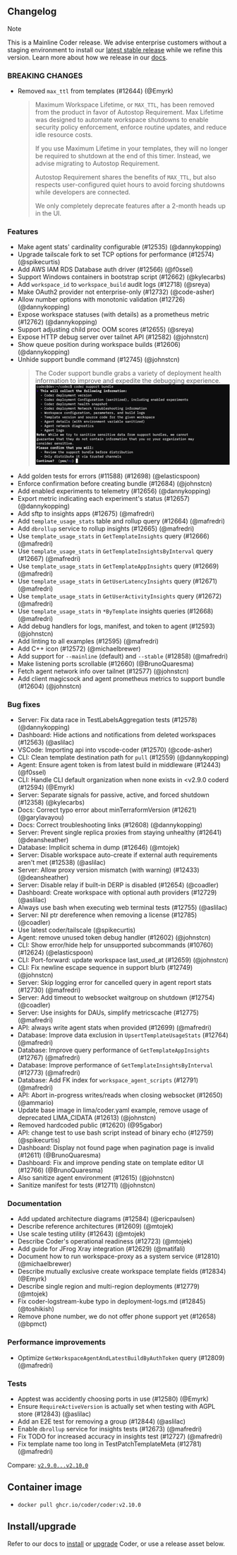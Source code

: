 ## Changelog

> [!NOTE]
> This is a Mainline Coder release. We advise enterprise customers without a staging environment to install our [latest stable release](https://github.com/coder/coder/releases/latest) while we refine this version. Learn more about how we release in our [docs](../install/releases.md).

### BREAKING CHANGES

- Removed `max_ttl` from templates (#12644) (@Emyrk)
  > Maximum Workspace Lifetime, or `MAX_TTL`, has been removed from the product in favor of Autostop Requirement. Max Lifetime was designed to automate workspace shutdowns to enable security policy enforcement, enforce routine updates, and reduce idle resource costs.
  >
  > If you use Maximum Lifetime in your templates, they will no longer be required to shutdown at the end of this timer. Instead, we advise migrating to Autostop Requirement.
  >
  > Autostop Requirement shares the benefits of `MAX_TTL`, but also respects user-configured quiet hours to avoid forcing shutdowns while developers are connected.
  >
  > We only completely deprecate features after a 2-month heads up in the UI.

### Features

- Make agent stats' cardinality configurable (#12535) (@dannykopping)
- Upgrade tailscale fork to set TCP options for performance (#12574) (@spikecurtis)
- Add AWS IAM RDS Database auth driver (#12566) (@f0ssel)
- Support Windows containers in bootstrap script (#12662) (@kylecarbs)
- Add `workspace_id` to `workspace_build` audit logs (#12718) (@sreya)
- Make OAuth2 provider not enterprise-only (#12732) (@code-asher)
- Allow number options with monotonic validation (#12726) (@dannykopping)
- Expose workspace statuses (with details) as a prometheus metric (#12762) (@dannykopping)
- Support adjusting child proc OOM scores (#12655) (@sreya)
- Expose HTTP debug server over tailnet API (#12582) (@johnstcn)
- Show queue position during workspace builds (#12606) (@dannykopping)
- Unhide support bundle command (#12745) (@johnstcn)
  > The Coder support bundle grabs a variety of deployment health information to improve and expedite the debugging experience.
  ![Coder Support Bundle](https://raw.githubusercontent.com/coder/coder/main/docs/changelogs/images/support-bundle.png)
- Add golden tests for errors (#11588) (#12698) (@elasticspoon)
- Enforce confirmation before creating bundle (#12684) (@johnstcn)
- Add enabled experiments to telemetry (#12656) (@dannykopping)
- Export metric indicating each experiment's status (#12657) (@dannykopping)
- Add sftp to insights apps (#12675) (@mafredri)
- Add `template_usage_stats` table and rollup query (#12664) (@mafredri)
- Add `dbrollup` service to rollup insights (#12665) (@mafredri)
- Use `template_usage_stats` in `GetTemplateInsights` query (#12666) (@mafredri)
- Use `template_usage_stats` in `GetTemplateInsightsByInterval` query (#12667) (@mafredri)
- Use `template_usage_stats` in `GetTemplateAppInsights` query (#12669) (@mafredri)
- Use `template_usage_stats` in `GetUserLatencyInsights` query (#12671) (@mafredri)
- Use `template_usage_stats` in `GetUserActivityInsights` query (#12672) (@mafredri)
- Use `template_usage_stats` in `*ByTemplate` insights queries (#12668) (@mafredri)
- Add debug handlers for logs, manifest, and token to agent (#12593) (@johnstcn)
- Add linting to all examples (#12595) (@mafredri)
- Add C++ icon (#12572) (@michaelbrewer)
- Add support for `--mainline` (default) and `--stable` (#12858) (@mafredri)
- Make listening ports scrollable (#12660) (@BrunoQuaresma)
- Fetch agent network info over tailnet (#12577) (@johnstcn)
- Add client magicsock and agent prometheus metrics to support bundle (#12604) (@johnstcn)

### Bug fixes

- Server: Fix data race in TestLabelsAggregation tests (#12578) (@dannykopping)
- Dashboard: Hide actions and notifications from deleted workspaces (#12563) (@aslilac)
- VSCode: Importing api into vscode-coder (#12570) (@code-asher)
- CLI: Clean template destination path for `pull` (#12559) (@dannykopping)
- Agent: Ensure agent token is from latest build in middleware (#12443) (@f0ssel)
- CLI: Handle CLI default organization when none exists in <v2.9.0 coderd (#12594) (@Emyrk)
- Server: Separate signals for passive, active, and forced shutdown (#12358) (@kylecarbs)
- Docs: Correct typo error about minTerraformVersion (#12621) (@garylavayou)
- Docs: Correct troubleshooting links (#12608) (@dannykopping)
- Server: Prevent single replica proxies from staying unhealthy (#12641) (@deansheather)
- Database: Implicit schema in dump (#12646) (@mtojek)
- Server: Disable workspace auto-create if external auth requirements aren't met (#12538) (@aslilac)
- Server: Allow proxy version mismatch (with warning) (#12433) (@deansheather)
- Server: Disable relay if built-in DERP is disabled (#12654) (@coadler)
- Dashboard: Create workspace with optional auth providers (#12729) (@aslilac)
- Always use bash when executing web terminal tests (#12755) (@aslilac)
- Server: Nil ptr dereference when removing a license (#12785) (@coadler)
- Use latest coder/tailscale (@spikecurtis)
- Agent: remove unused token debug handler (#12602) (@johnstcn)
- CLI: Show error/hide help for unsupported subcommands (#10760) (#12624) (@elasticspoon)
- CLI: Port-forward: update workspace last_used_at (#12659) (@johnstcn)
- CLI: Fix newline escape sequence in support blurb (#12749) (@johnstcn)
- Server: Skip logging error for cancelled query in agent report stats (#12730) (@mafredri)
- Server: Add timeout to websocket waitgroup on shutdown (#12754) (@coadler)
- Server: Use insights for DAUs, simplify metricscache (#12775) (@mafredri)
- API: always write agent stats when provided (#12699) (@mafredri)
- Database: Improve data exclusion in `UpsertTemplateUsageStats` (#12764) (@mafredri)
- Database: Improve query performance of `GetTemplateAppInsights` (#12767) (@mafredri)
- Database: Improve performance of `GetTemplateInsightsByInterval` (#12773) (@mafredri)
- Database: Add FK index for `workspace_agent_scripts` (#12791) (@mafredri)
- API: Abort in-progress writes/reads when closing websocket (#12650) (@ammario)
- Update base image in lima/coder.yaml example, remove usage of deprecated LIMA_CIDATA (#12613) (@johnstcn)
- Removed hardcoded public (#12620) (@95gabor)
- API: change test to use bash script instead of binary echo (#12759) (@spikecurtis)
- Dashboard: Display not found page when pagination page is invalid (#12611) (@BrunoQuaresma)
- Dashboard: Fix and improve pending state on template editor UI (#12766) (@BrunoQuaresma)
- Also sanitize agent environment (#12615) (@johnstcn)
- Sanitize manifest for tests (#12711) (@johnstcn)

### Documentation

- Add updated architecture diagrams (#12584) (@ericpaulsen)
- Describe reference architectures (#12609) (@mtojek)
- Use scale testing utility (#12643) (@mtojek)
- Describe Coder's operational readiness (#12723) (@mtojek)
- Add guide for JFrog Xray integration (#12629) (@matifali)
- Document how to run workspace-proxy as a system service (#12810) (@michaelbrewer)
- Describe mutually exclusive create workspace template fields (#12834) (@Emyrk)
- Describe single region and multi-region deployments (#12779) (@mtojek)
- Fix coder-logstream-kube typo in deployment-logs.md (#12845) (@toshikish)
- Remove phone number, we do not offer phone support yet (#12658) (@bpmct)

### Performance improvements

- Optimize `GetWorkspaceAgentAndLatestBuildByAuthToken` query (#12809) (@mafredri)

### Tests

- Apptest was accidently choosing ports in use (#12580) (@Emyrk)
- Ensure `RequireActiveVersion` is actually set when testing with AGPL store (#12843) (@aslilac)
- Add an E2E test for removing a group (#12844) (@aslilac)
- Enable `dbrollup` service for insights tests (#12673) (@mafredri)
- Fix TODO for increased accuracy in insights test (#12727) (@mafredri)
- Fix template name too long in TestPatchTemplateMeta (#12781) (@mafredri)

Compare: [`v2.9.0...v2.10.0`](https://github.com/coder/coder/compare/v2.9.0...v2.10.0)

## Container image

- `docker pull ghcr.io/coder/coder:v2.10.0`

## Install/upgrade

Refer to our docs to [install](https://coder.com/docs/v2/latest/install) or [upgrade](https://coder.com/docs/v2/latest/admin/upgrade) Coder, or use a release asset below.

